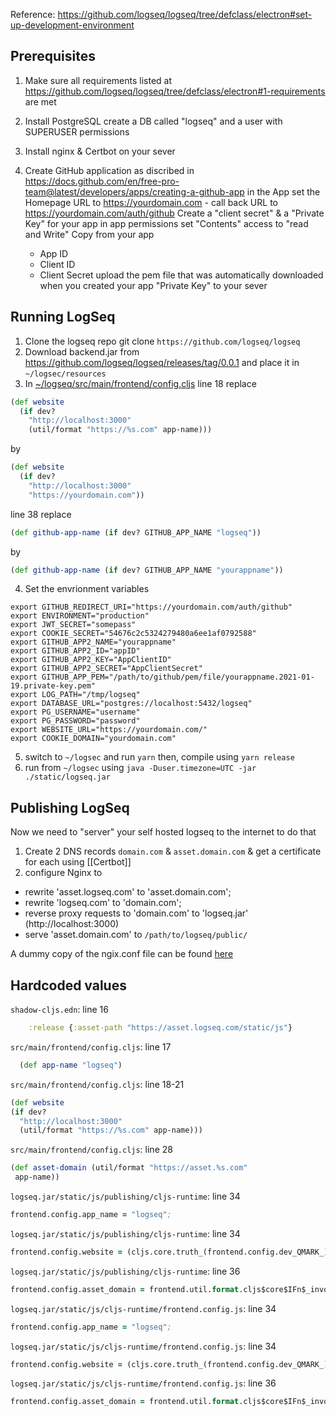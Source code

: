 Reference: https://github.com/logseq/logseq/tree/defclass/electron#set-up-development-environment

## Prerequisites
1. Make sure all requirements listed at https://github.com/logseq/logseq/tree/defclass/electron#1-requirements are met

2. Install PostgreSQL create a DB called "logseq" and a user with SUPERUSER permissions 

4. Install nginx & Certbot on your sever 

5. Create GitHub application as discribed in https://docs.github.com/en/free-pro-team@latest/developers/apps/creating-a-github-app
  in the App set the Homepage URL to https://yourdomain.com - call back URL to https://yourdomain.com/auth/github
  Create a "client secret" & a "Private Key" for your app
  in app permissions set "Contents" access to "read and Write"
  Copy from your app
    * App ID
    * Client ID
    * Client Secret
  upload the pem file that was automatically downloaded when you created your app "Private Key" to your sever


## Running LogSeq 
1. Clone the logseq repo git clone `https://github.com/logseq/logseq`
2. Download backend.jar from https://github.com/logseq/logseq/releases/tag/0.0.1 and place it in `~/logsec/resources`
3. In [~/logseq/src/main/frontend/config.cljs](https://github.com/logseq/logseq/blob/master/src/main/frontend/config.cljs)
   line 18 replace
```clojure
(def website
  (if dev?
    "http://localhost:3000"
    (util/format "https://%s.com" app-name)))
```
by
```clojure
(def website
  (if dev?
    "http://localhost:3000"
    "https://yourdomain.com"))
```
   line 38 replace 
```clojure
(def github-app-name (if dev? GITHUB_APP_NAME "logseq"))
```
by
```clojure
(def github-app-name (if dev? GITHUB_APP_NAME "yourappname"))
```

4. Set the envrionment variables
```shell
export GITHUB_REDIRECT_URI="https://yourdomain.com/auth/github"
export ENVIRONMENT="production"
export JWT_SECRET="somepass"
export COOKIE_SECRET="54676c2c5324279480a6ee1af0792588"
export GITHUB_APP2_NAME="yourappname"
export GITHUB_APP2_ID="appID"
export GITHUB_APP2_KEY="AppClientID"
export GITHUB_APP2_SECRET="AppClientSecret"
export GITHUB_APP_PEM="/path/to/github/pem/file/yourappname.2021-01-19.private-key.pem"
export LOG_PATH="/tmp/logseq"
export DATABASE_URL="postgres://localhost:5432/logseq"
export PG_USERNAME="username"
export PG_PASSWORD="password"
export WEBSITE_URL="https://yourdomain.com/"
export COOKIE_DOMAIN="yourdomain.com"
```

5. switch to `~/logsec` and run `yarn` then, compile using `yarn release`
6. run from `~/logsec` using `java -Duser.timezone=UTC -jar ./static/logseq.jar`

## Publishing LogSeq
Now we need to "server" your self hosted logseq to the internet to do that

1. Create 2 DNS records  `domain.com`  & `asset.domain.com` & get a certificate for each using [[Certbot]]
2. configure Nginx to 
- rewrite 'asset.logseq.com' to 'asset.domain.com';
- rewrite 'logseq.com' to 'domain.com';
- reverse proxy requests to  'domain.com' to 'logseq.jar' (http://localhost:3000)
- serve 'asset.domain.com' to `/path/to/logseq/public/`

A dummy copy of the ngix.conf file can be found [here](./ngnix.conf)

## Hardcoded values

`shadow-cljs.edn`: line 16

```clojure
    :release {:asset-path "https://asset.logseq.com/static/js"}
```
 
`src/main/frontend/config.cljs`: line 17

```clojure
  (def app-name "logseq")
```  


`src/main/frontend/config.cljs`: line 18-21

```clojure
(def website
(if dev?
  "http://localhost:3000"
  (util/format "https://%s.com" app-name)))
```  

`src/main/frontend/config.cljs`: line 28

```clojure
(def asset-domain (util/format "https://asset.%s.com"
 app-name))
```  

`logseq.jar/static/js/publishing/cljs-runtime`: line 34

```clojure
frontend.config.app_name = "logseq";
```

`logseq.jar/static/js/publishing/cljs-runtime`: line 34

```clojure
frontend.config.website = (cljs.core.truth_(frontend.config.dev_QMARK_)?"http://localhost:3000":frontend.util.format.cljs$core$IFn$_invoke$arity$variadic("https://%s.com",cljs.core.prim_seq.cljs$core$IFn$_invoke$arity$2([frontend.config.app_name], 0)));
```

`logseq.jar/static/js/publishing/cljs-runtime`: line 36

```clojure
frontend.config.asset_domain = frontend.util.format.cljs$core$IFn$_invoke$arity$variadic("https://asset.%s.com",cljs.core.prim_seq.cljs$core$IFn$_invoke$arity$2([frontend.config.app_name], 0));
```

`logseq.jar/static/js/cljs-runtime/frontend.config.js`: line 34

```clojure
frontend.config.app_name = "logseq";
```

`logseq.jar/static/js/cljs-runtime/frontend.config.js`: line 34

```clojure
frontend.config.website = (cljs.core.truth_(frontend.config.dev_QMARK_)?"http://localhost:3000":frontend.util.format.cljs$core$IFn$_invoke$arity$variadic("https://%s.com",cljs.core.prim_seq.cljs$core$IFn$_invoke$arity$2([frontend.config.app_name], 0)));
```

`logseq.jar/static/js/cljs-runtime/frontend.config.js`: line 36

```clojure
frontend.config.asset_domain = frontend.util.format.cljs$core$IFn$_invoke$arity$variadic("https://asset.%s.com",cljs.core.prim_seq.cljs$core$IFn$_invoke$arity$2([frontend.config.app_name], 0));
```
